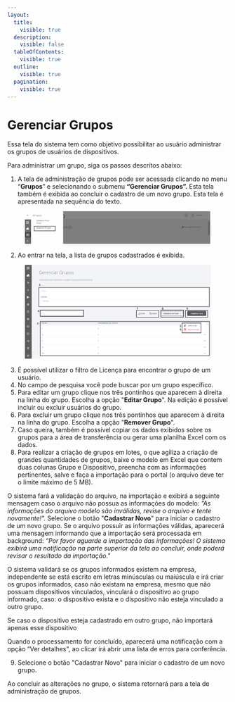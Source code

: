 ```yaml
---
layout:
  title:
    visible: true
  description:
    visible: false
  tableOfContents:
    visible: true
  outline:
    visible: true
  pagination:
    visible: true
---
```


# Gerenciar Grupos

Essa tela do sistema tem como objetivo possibilitar ao usuário administrar os grupos de usuários de dispositivos.

Para administrar um grupo, siga os passos descritos abaixo:

1. A tela de administração de grupos pode ser acessada clicando no menu “**Grupos**” e selecionando o submenu **“Gerenciar Grupos”.** Esta tela também é exibida ao concluir o cadastro de um novo grupo. Esta tela é apresentada na sequência do texto.

<figure><img src="../../../.gitbook/assets/image (181).png" alt=""><figcaption></figcaption></figure>

2. Ao entrar na tela, a lista de grupos cadastrados é exibida.

<figure><img src="../../../.gitbook/assets/paintttt.png" alt=""><figcaption></figcaption></figure>

3. É possível utilizar o filtro de Licença para encontrar o grupo de um usuário.
4. No campo de pesquisa você pode buscar por um grupo específico.
5. Para editar um grupo clique nos três pontinhos que aparecem à direita na linha do grupo. Escolha a opção "**Editar Grupo**". Na edição é possível incluir ou excluir usuários do grupo.
6. Para excluir um grupo clique nos três pontinhos que aparecem à direita na linha do grupo. Escolha a opção "**Remover Grupo**".
7. Caso queira, também é possível copiar os dados exibidos sobre os grupos para a área de transferência ou gerar uma planilha Excel com os dados.
8. Para realizar a criação de grupos em lotes, o que agiliza a criação de grandes quantidades de grupos, baixe o modelo em Excel que contem duas colunas Grupo e Dispositivo, preencha com as informações pertinentes, salve e faça a importação para o portal (o arquivo deve ter o limite máximo de 5 MB).

O sistema fará a validação do arquivo, na importação e exibirá a seguinte mensagem caso o arquivo não possua as informações do modelo: _”As informações do arquivo modelo são inválidas, revise o arquivo e tente novamente!"._ Selecione o botão "**Cadastrar Novo**" para iniciar o cadastro de um novo grupo. Se o arquivo possuir as informações válidas, aparecerá uma mensagem informando que a importação será processada em background: _“Por favor aguarde a importação das informações! O sistema exibirá uma notificação na parte superior da tela ao concluir, onde poderá revisar o resultado da importação."_&#x20;

O sistema validará se os grupos informados existem na empresa, independente se está escrito em letras minúsculas ou maiúscula e irá criar os grupos informados, caso não existam na empresa, mesmo que não possuam dispositivos vinculados, vinculará o dispositivo ao grupo informado, caso: o dispositivo exista e o dispositivo não esteja vinculado a outro grupo.

Se caso o dispositivo esteja cadastrado em outro grupo, não importará apenas esse dispositivo

Quando o processamento for concluído, aparecerá uma notificação com a opção  “Ver detalhes", ao clicar irá abrir uma lista de erros para conferência.

9. Selecione o botão "Cadastrar Novo" para iniciar o cadastro de um novo grupo.

Ao concluir as alterações no grupo, o sistema retornará para a tela de administração de grupos.
